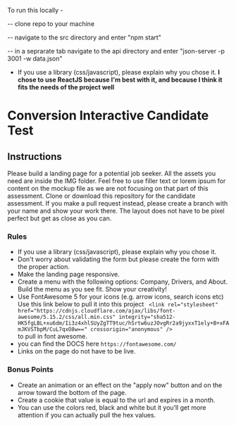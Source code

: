 To run this locally - 

-- clone repo to your machine

-- navigate to the src directory and enter "npm start"

-- in a seprarate tab navigate to the api directory and enter "json-server -p 3001 -w data.json"

 - If you use a library (css/javascript), please explain why you chose it.
 **I chose to use ReactJS because I'm best with it, and because I think it fits the needs of the project well**
 
 
 
 # Conversion Interactive Candidate Test

## Instructions

Please build a landing page for a potential job seeker. All the assets you need are inside the IMG folder. Feel free to use filler text or lorem ipsum for content on the mockup file as we are not focusing on that part of this assessment. Clone or download this repository for the candidate assessment. If you make a pull request instead, please create a branch with your name and show your work there. The layout does not have to be pixel perfect but get as close as you can.

### Rules

- If you use a library (css/javascript), please explain why you chose it.
- Don't worry about validating the form but please create the form with the proper action.
- Make the landing page responsive.
- Create a menu with the following options: Company, Drivers, and About. Build the menu as you see fit. Show your creativity!
- Use FontAwesome 5 for your icons (e.g. arrow icons, search icons etc) Use this link below to pull it into
  this project
  ` <link rel="stylesheet" href="https://cdnjs.cloudflare.com/ajax/libs/font-awesome/5.15.2/css/all.min.css" integrity="sha512-HK5fgLBL+xu6dm/Ii3z4xhlSUyZgTT9tuc/hSrtw6uzJOvgRr2a9jyxxT1ely+B+xFAmJKVSTbpM/CuL7qxO8w==" crossorigin="anonymous" />`  
   to pull in font awesome.
- you can find the DOCS here `https://fontawesome.com/`
- Links on the page do not have to be live.

### Bonus Points

- Create an animation or an effect on the "apply now" button and on the arrow toward the bottom of the page.
- Create a cookie that value is equal to the url and expires in a month.
- You can use the colors red, black and white but it you’ll get more attention if you can actually pull the hex values.
